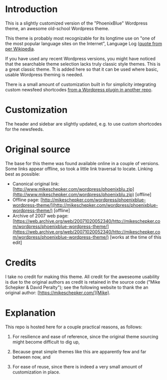 # Introduction 

This is a slightly customized version of the "PhoenixBlue" Wordpress theme, an awesome old-school Wordpress theme.

This theme is probably most recognizable for its longtime use on "one of the most popular language sites on the Internet", Language Log ([quote from per Wikipedia](https://en.wikipedia.org/wiki/Language_Log).

If you have used any recent Wordpress versions, you might have noticed that the searchable theme selection lacks truly classic style themes.  This is a great classic theme.  Tt is added here so that it can be used where basic, usable Wordpress theming is needed.

There is a small amount of customization built in for simplicity integrating custom newsfeed shortcodes [from a Wordpress plugin in another repo](https://github.com/danwolff/wordpress_newsfeed_tokens_with_username).

# Customization

The header and sidebar are slightly updated, e.g. to use custom shortcodes for the newsfeeds.

# Original source

The base for this theme was found available online in a couple of versions.  Some links appear offline, so took a little link traversal to locate.  Linking best as possible:

- Canonical original link: [http://www.mikeschepker.com/wordpress/phoenixblu.zip](http://www.mikeschepker.com/wordpress/phoenixblu.zip) [offline]
- Offline page: [http://mikeschepker.com/wordpress/phoenixblue-wordpress-theme/](http://mikeschepker.com/wordpress/phoenixblue-wordpress-theme/) [offline]
- Archive of 2007 web page: [https://web.archive.org/web/20071020052340/http://mikeschepker.com/wordpress/phoenixblue-wordpress-theme/](https://web.archive.org/web/20071020052340/http://mikeschepker.com/wordpress/phoenixblue-wordpress-theme/) [works at the time of this edit]

# Credits

I take no credit for making this theme.  All credit for the aweseome usability is due to the original authors as credit is retained in the source code ("Mike Schepker & David Peralty"); see the following website to thank the an original author: [https://mikeschepker.com/](Mike).

# Explanation

This repo is hosted here for a couple practical reasons, as follows:

1. For resilience and ease of reference, since the original theme sourcing might become difficult to dig up,

2. Because great simple themes like this are apparently few and far between now, and

2. For ease of reuse, since there is indeed a very small amount of customization in place.
